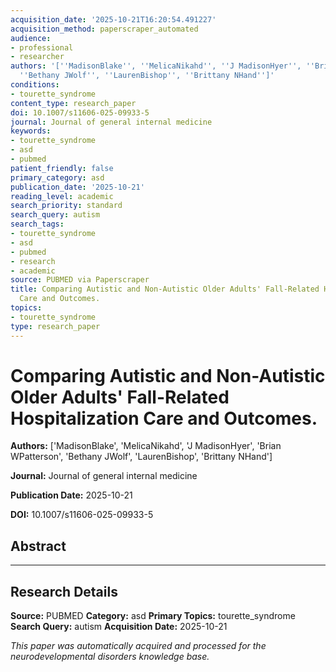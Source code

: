 ```yaml
---
acquisition_date: '2025-10-21T16:20:54.491227'
acquisition_method: paperscraper_automated
audience:
- professional
- researcher
authors: '[''MadisonBlake'', ''MelicaNikahd'', ''J MadisonHyer'', ''Brian WPatterson'',
  ''Bethany JWolf'', ''LaurenBishop'', ''Brittany NHand'']'
conditions:
- tourette_syndrome
content_type: research_paper
doi: 10.1007/s11606-025-09933-5
journal: Journal of general internal medicine
keywords:
- tourette_syndrome
- asd
- pubmed
patient_friendly: false
primary_category: asd
publication_date: '2025-10-21'
reading_level: academic
search_priority: standard
search_query: autism
search_tags:
- tourette_syndrome
- asd
- pubmed
- research
- academic
source: PUBMED via Paperscraper
title: Comparing Autistic and Non-Autistic Older Adults' Fall-Related Hospitalization
  Care and Outcomes.
topics:
- tourette_syndrome
type: research_paper
---
```


# Comparing Autistic and Non-Autistic Older Adults' Fall-Related Hospitalization Care and Outcomes.

**Authors:** ['MadisonBlake', 'MelicaNikahd', 'J MadisonHyer', 'Brian WPatterson', 'Bethany JWolf', 'LaurenBishop', 'Brittany NHand']

**Journal:** Journal of general internal medicine

**Publication Date:** 2025-10-21

**DOI:** 10.1007/s11606-025-09933-5

## Abstract



---

## Research Details

**Source:** PUBMED
**Category:** asd
**Primary Topics:** tourette_syndrome
**Search Query:** autism
**Acquisition Date:** 2025-10-21

*This paper was automatically acquired and processed for the neurodevelopmental disorders knowledge base.*
